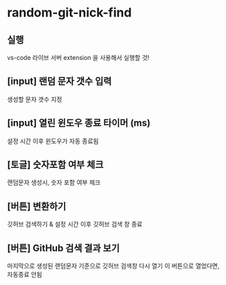 # random-git-nick-find

## 실행
vs-code 라이브 서버 extension 을 사용해서 실행할 것!

## [input] 랜덤 문자 갯수 입력
생성할 문자 갯수 지정

## [input] 열린 윈도우 종료 타이머 (ms)
설정 시간 이후 윈도우가 자동 종료됨

## [토글] 숫자포함 여부 체크
랜덤문자 생성시, 숫자 포함 여부 체크

## [버튼] 변환하기
깃허브 검색하기 & 설정 시간 이후 깃허브 검색 창 종료

## [버튼] GitHub 검색 결과 보기
마지막으로 생성된 랜덤문자 기준으로 깃허브 검색창 다시 열기
이 버튼으로 열었다면, 자동종료 안됨
